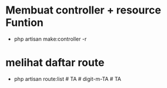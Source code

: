 # Membuat controller + resource Funtion

-   php artisan make:controller -r

# melihat daftar route

-   php artisan route:list
#   T A  
 #   d i g i t - m - T A  
 #   T A  
 